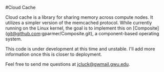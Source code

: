 #Cloud Cache

Cloud cache is a library for sharing memory across compute nodes.  It utilizes a simpler version of the memcached protocol.  While currently running on the Linux kernel, the goal is to implement this on [Composite] (git@github.com:gparmer/Composite.git), a component-based operating system.

This code is under development at this time and unstable.  I'll add more information once this is closer to deployment.

Feel free to send me questions at jcluck@gwmail.gwu.edu.
